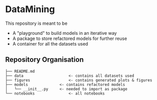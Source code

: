 # DataMining
This repository is meant to be 
* A "playground" to build models in an iterative way
* A package to store refactored models for further reuse 
* A container for all the datasets used

## Repository Organisation
    ├── README.md
    ├── data		            <- contains all datasets used
    ├── figures		            <- contains generated plots & figures
    ├── models		        <- contains refactored models
    │   └── __init__.py	    <- needed to import as package
    └── notebooks		        <- all notebooks
